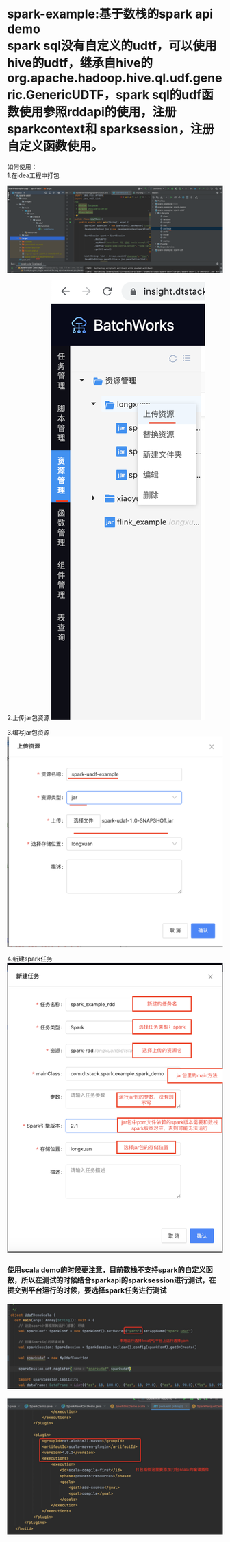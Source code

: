 spark-example:基于数栈的spark api demo<br />
spark sql没有自定义的udtf，可以使用hive的udtf，继承自hive的org.apache.hadoop.hive.ql.udf.generic.GenericUDTF，spark sql的udf函数使用参照rddapi的使用，注册sparkcontext和
sparksession，注册自定义函数使用。
============
如何使用：<br>
1.在idea工程中打包

![img.png](docs/images/img1.png)

2.上传jar包资源
![img.png](docs/images/img2.png)

3.编写jar包资源
![img.png](docs/images/img3.png)

4.新建spark任务
![img.png](docs/images/img4.png)

### 使用scala demo的时候要注意，目前数栈不支持spark的自定义函数，所以在测试的时候结合sparkapi的sparksession进行测试，在提交到平台运行的时候，要选择spark任务进行测试
#### ![ima.png](docs/images/sparkscala1.png)
#### ![ima.png](docs/images/spark2.png)